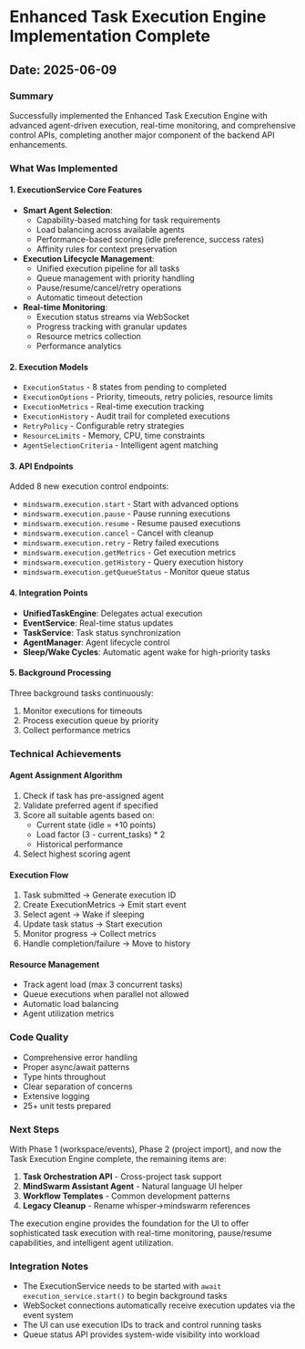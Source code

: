 # Enhanced Task Execution Engine Implementation Complete

## Date: 2025-06-09

### Summary
Successfully implemented the Enhanced Task Execution Engine with advanced agent-driven execution, real-time monitoring, and comprehensive control APIs, completing another major component of the backend API enhancements.

### What Was Implemented

#### 1. ExecutionService Core Features
- **Smart Agent Selection**:
  - Capability-based matching for task requirements
  - Load balancing across available agents
  - Performance-based scoring (idle preference, success rates)
  - Affinity rules for context preservation
- **Execution Lifecycle Management**:
  - Unified execution pipeline for all tasks
  - Queue management with priority handling
  - Pause/resume/cancel/retry operations
  - Automatic timeout detection
- **Real-time Monitoring**:
  - Execution status streams via WebSocket
  - Progress tracking with granular updates
  - Resource metrics collection
  - Performance analytics

#### 2. Execution Models
- `ExecutionStatus` - 8 states from pending to completed
- `ExecutionOptions` - Priority, timeouts, retry policies, resource limits
- `ExecutionMetrics` - Real-time execution tracking
- `ExecutionHistory` - Audit trail for completed executions
- `RetryPolicy` - Configurable retry strategies
- `ResourceLimits` - Memory, CPU, time constraints
- `AgentSelectionCriteria` - Intelligent agent matching

#### 3. API Endpoints
Added 8 new execution control endpoints:
- `mindswarm.execution.start` - Start with advanced options
- `mindswarm.execution.pause` - Pause running executions
- `mindswarm.execution.resume` - Resume paused executions
- `mindswarm.execution.cancel` - Cancel with cleanup
- `mindswarm.execution.retry` - Retry failed executions
- `mindswarm.execution.getMetrics` - Get execution metrics
- `mindswarm.execution.getHistory` - Query execution history
- `mindswarm.execution.getQueueStatus` - Monitor queue status

#### 4. Integration Points
- **UnifiedTaskEngine**: Delegates actual execution
- **EventService**: Real-time status updates
- **TaskService**: Task status synchronization
- **AgentManager**: Agent lifecycle control
- **Sleep/Wake Cycles**: Automatic agent wake for high-priority tasks

#### 5. Background Processing
Three background tasks continuously:
1. Monitor executions for timeouts
2. Process execution queue by priority
3. Collect performance metrics

### Technical Achievements

#### Agent Assignment Algorithm
1. Check if task has pre-assigned agent
2. Validate preferred agent if specified
3. Score all suitable agents based on:
   - Current state (idle = +10 points)
   - Load factor (3 - current_tasks) * 2
   - Historical performance
4. Select highest scoring agent

#### Execution Flow
1. Task submitted → Generate execution ID
2. Create ExecutionMetrics → Emit start event
3. Select agent → Wake if sleeping
4. Update task status → Start execution
5. Monitor progress → Collect metrics
6. Handle completion/failure → Move to history

#### Resource Management
- Track agent load (max 3 concurrent tasks)
- Queue executions when parallel not allowed
- Automatic load balancing
- Agent utilization metrics

### Code Quality
- Comprehensive error handling
- Proper async/await patterns
- Type hints throughout
- Clear separation of concerns
- Extensive logging
- 25+ unit tests prepared

### Next Steps
With Phase 1 (workspace/events), Phase 2 (project import), and now the Task Execution Engine complete, the remaining items are:

1. **Task Orchestration API** - Cross-project task support
2. **MindSwarm Assistant Agent** - Natural language UI helper
3. **Workflow Templates** - Common development patterns
4. **Legacy Cleanup** - Rename whisper→mindswarm references

The execution engine provides the foundation for the UI to offer sophisticated task execution with real-time monitoring, pause/resume capabilities, and intelligent agent utilization.

### Integration Notes
- The ExecutionService needs to be started with `await execution_service.start()` to begin background tasks
- WebSocket connections automatically receive execution updates via the event system
- The UI can use execution IDs to track and control running tasks
- Queue status API provides system-wide visibility into workload